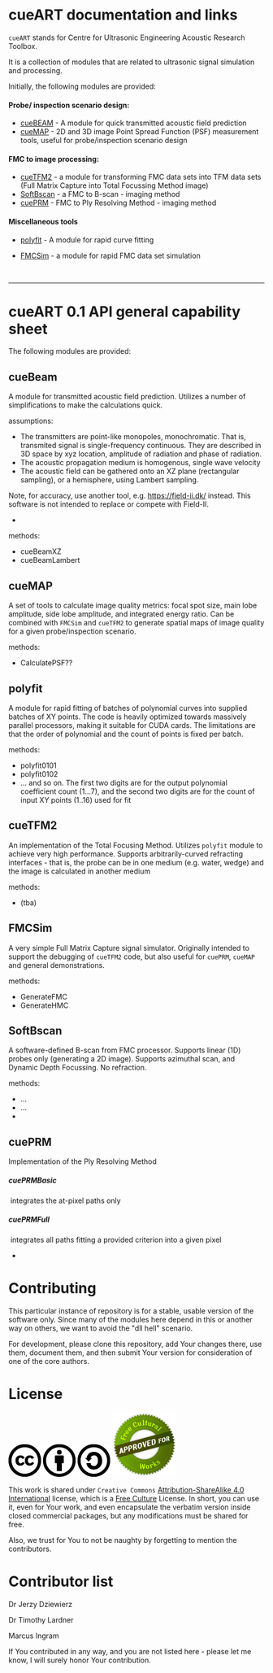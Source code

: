 # cueART documentation and links

`cueART` stands for Centre for Ultrasonic Engineering Acoustic Research Toolbox. 

It is a collection of modules that are related to ultrasonic signal simulation and processing. 

Initially, the following modules are provided:

#### Probe/ inspection scenario design:

* [cueBEAM](cueBEAM.md) -  A module for quick transmitted acoustic field prediction
* [cueMAP](cueMAP.md) - 2D and 3D image Point Spread Function (PSF) measurement tools, useful for probe/inspection scenario design

#### FMC to image processing:

- [cueTFM2](cueTFM2.md) - a module for transforming FMC data sets into TFM data sets (Full Matrix Capture into Total Focussing Method image)
- [SoftBscan](SoftBscan.md) - a FMC to B-scan - imaging method
- [cuePRM](cuePRM.md) - FMC to Ply Resolving Method - imaging method

#### Miscellaneous tools

* [polyfit](polyfit.md) - A module for rapid curve fitting

* [FMCSim](FMCSim.md) - a module for rapid FMC data set simulation 

  ​

----

# cueART 0.1 API general capability sheet

The following modules are provided:

## cueBeam

A module for transmitted acoustic field prediction. Utilizes a number of simplifications to make the calculations quick. 

assumptions: 

- The transmitters are point-like monopoles, monochromatic. That is, transmited signal is single-frequency continuous.  They are described in 3D space by xyz location, amplitude of radiation and phase of radiation. 
- The acoustic propagation medium is homogenous, single wave velocity
- The acoustic field can be gathered onto an XZ plane (rectangular sampling), or a hemisphere, using Lambert sampling.



Note, for accuracy, use another tool, e.g. https://field-ii.dk/ instead. This software is not intended to replace or compete with Field-II.



- ​

methods:

- cueBeamXZ
- cueBeamLambert

## cueMAP

A set of tools to calculate image quality metrics: focal spot size, main lobe amplitude, side lobe amplitude, and integrated energy ratio. Can be combined with `FMCSim` and `cueTFM2` to generate spatial maps of image quality for a given probe/inspection scenario.

methods:

- CalculatePSF??



## polyfit

A module for rapid fitting of batches of polynomial curves into supplied batches of XY points. The code is heavily optimized towards massively parallel processors, making it suitable for CUDA cards. The limitations are that the order of polynomial and the count of points is fixed per batch.

methods:

- polyfit0101
- polyfit0102
- ... and so on. The first two digits are for the output polynomial coefficient count (1...7), and the second two digits are for the count of input XY points (1..16) used for fit

## cueTFM2

An implementation of the Total Focusing Method. Utilizes `polyfit` module to achieve very high performance. Supports arbitrarily-curved refracting interfaces - that is, the probe can be in one medium (e.g. water, wedge) and the image is calculated in another medium

methods:

- (tba)

## FMCSim

A very simple Full Matrix Capture signal simulator. Originally intended to support the debugging of `cueTFM2` code, but also useful for `cuePRM`, `cueMAP` and general demonstrations.

methods:

- GenerateFMC
- GenerateHMC

## SoftBscan

A software-defined B-scan from FMC processor. Supports linear (1D) probes only (generating a 2D image). Supports azimuthal scan, and Dynamic Depth Focussing. No refraction.

methods:

* ...
* ...
* ​

## cuePRM

Implementation of the Ply Resolving Method 

##### cuePRMBasic

​	integrates the at-pixel paths only

##### cuePRMFull

​	integrates all paths fitting a provided criterion into a given pixel

* ​


# Contributing

This particular instance of repository is for a stable, usable version of the software only.  Since many of the modules here depend in this or another way on others, we want to avoid the "dll hell" scenario.

For development, please clone this repository, add Your changes there, use them, document them, and then submit Your version for consideration of one of the core authors.



# License



![CC](resources/cc-icons-png/cc.png) ![BY](resources/cc-icons-png/by.png) ![SA](resources/cc-icons-png/sa.png) ![Free Culture](resources/cc-icons-png/seal.png)

This work is shared under `Creative Commons` [Attribution-ShareAlike 4.0 International](https://creativecommons.org/licenses/by-sa/4.0/)  license, which is a [Free Culture](https://creativecommons.org/share-your-work/public-domain/freeworks) License. In short, you can use it, even for Your work, and even encapsulate the verbatim version inside closed commercial packages, but any modifications must be shared for free. 

Also, we trust for You to not be naughty by forgetting to mention the contributors.



# Contributor list

Dr Jerzy Dziewierz

Dr Timothy Lardner

Marcus Ingram

If You contributed in any way, and you are not listed here - please let me know, I will surely honor Your contribution.



